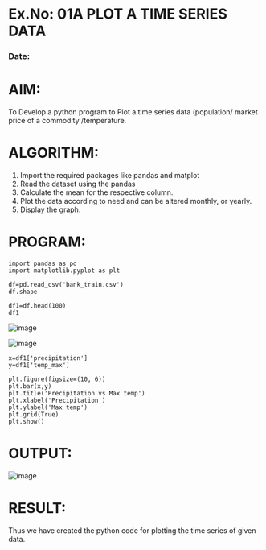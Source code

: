 # Ex.No: 01A PLOT A TIME SERIES DATA
###  Date: 

# AIM:
To Develop a python program to Plot a time series data (population/ market price of a commodity
/temperature.
# ALGORITHM:
1. Import the required packages like pandas and matplot
2. Read the dataset using the pandas
3. Calculate the mean for the respective column.
4. Plot the data according to need and can be altered monthly, or yearly.
5. Display the graph.
# PROGRAM:
```
import pandas as pd
import matplotlib.pyplot as plt

df=pd.read_csv('bank_train.csv')
df.shape

df1=df.head(100)
df1
```

![image](https://github.com/user-attachments/assets/31a0cc34-2b1b-4234-ab8f-484bf1aebdac)

![image](https://github.com/user-attachments/assets/1cff6874-a509-4991-b63c-b6ecccce3335)




```
x=df1['precipitation']
y=df1['temp_max']

plt.figure(figsize=(10, 6))
plt.bar(x,y)
plt.title('Precipitation vs Max temp')
plt.xlabel('Precipitation')
plt.ylabel('Max temp')
plt.grid(True)
plt.show()

```





# OUTPUT:

![image](https://github.com/user-attachments/assets/80a121c6-3cb3-4618-a4d6-57f7a20669b9)







# RESULT:
Thus we have created the python code for plotting the time series of given data.
